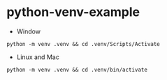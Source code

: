 # python-venv-example

- Window

```console
python -m venv .venv && cd .venv/Scripts/Activate
```

- Linux and Mac

```console
python -m venv .venv && cd .venv/bin/activate
```

